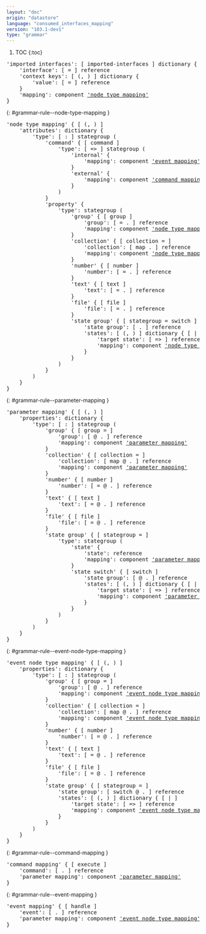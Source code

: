 ```yaml
---
layout: "doc"
origin: "datastore"
language: "consumed_interfaces_mapping"
version: "103.1-dev1"
type: "grammar"
---
```


1. TOC
{:toc}


<div class="language-js highlighter-rouge">
<div class="highlight">
<pre class="highlight language-js code-custom">
'<span class="token string">imported interfaces</span>': [ <span class="token operator">imported-interfaces</span> ] dictionary {
	'<span class="token string">interface</span>': [ <span class="token operator">=</span> ] reference
	'<span class="token string">context keys</span>': [ <span class="token operator">(</span>, <span class="token operator">)</span> ] dictionary {
		'<span class="token string">value</span>': [ <span class="token operator">=</span> ] reference
	}
	'<span class="token string">mapping</span>': component <a href="#grammar-rule--node-type-mapping">'node type mapping'</a>
}
</pre>
</div>
</div>

{: #grammar-rule--node-type-mapping }
<div class="language-js highlighter-rouge">
<div class="highlight">
<pre class="highlight language-js code-custom">
'<span class="token string">node type mapping</span>' { [ <span class="token operator">(</span>, <span class="token operator">)</span> ]
	'<span class="token string">attributes</span>': dictionary {
		'<span class="token string">type</span>': [ <span class="token operator">:</span> ] stategroup (
			'<span class="token string">command</span>' { [ <span class="token operator">command</span> ]
				'<span class="token string">type</span>': [ <span class="token operator">=></span> ] stategroup (
					'<span class="token string">internal</span>' {
						'<span class="token string">mapping</span>': component <a href="#grammar-rule--event-mapping">'event mapping'</a>
					}
					'<span class="token string">external</span>' {
						'<span class="token string">mapping</span>': component <a href="#grammar-rule--command-mapping">'command mapping'</a>
					}
				)
			}
			'<span class="token string">property</span>' {
				'<span class="token string">type</span>': stategroup (
					'<span class="token string">group</span>' { [ <span class="token operator">group</span> ]
						'<span class="token string">group</span>': [ <span class="token operator">=</span> <span class="token operator">.</span> ] reference
						'<span class="token string">mapping</span>': component <a href="#grammar-rule--node-type-mapping">'node type mapping'</a>
					}
					'<span class="token string">collection</span>' { [ <span class="token operator">collection</span> <span class="token operator">=</span> ]
						'<span class="token string">collection</span>': [ <span class="token operator">map</span> <span class="token operator">.</span> ] reference
						'<span class="token string">mapping</span>': component <a href="#grammar-rule--node-type-mapping">'node type mapping'</a>
					}
					'<span class="token string">number</span>' { [ <span class="token operator">number</span> ]
						'<span class="token string">number</span>': [ <span class="token operator">=</span> <span class="token operator">.</span> ] reference
					}
					'<span class="token string">text</span>' { [ <span class="token operator">text</span> ]
						'<span class="token string">text</span>': [ <span class="token operator">=</span> <span class="token operator">.</span> ] reference
					}
					'<span class="token string">file</span>' { [ <span class="token operator">file</span> ]
						'<span class="token string">file</span>': [ <span class="token operator">=</span> <span class="token operator">.</span> ] reference
					}
					'<span class="token string">state group</span>' { [ <span class="token operator">stategroup</span> <span class="token operator">=</span> <span class="token operator">switch</span> ]
						'<span class="token string">state group</span>': [ <span class="token operator">.</span> ] reference
						'<span class="token string">states</span>': [ <span class="token operator">(</span>, <span class="token operator">)</span> ] dictionary { [ <span class="token operator">|</span> ]
							'<span class="token string">target state</span>': [ <span class="token operator">=></span> ] reference
							'<span class="token string">mapping</span>': component <a href="#grammar-rule--node-type-mapping">'node type mapping'</a>
						}
					}
				)
			}
		)
	}
}
</pre>
</div>
</div>

{: #grammar-rule--parameter-mapping }
<div class="language-js highlighter-rouge">
<div class="highlight">
<pre class="highlight language-js code-custom">
'<span class="token string">parameter mapping</span>' { [ <span class="token operator">(</span>, <span class="token operator">)</span> ]
	'<span class="token string">properties</span>': dictionary {
		'<span class="token string">type</span>': [ <span class="token operator">:</span> ] stategroup (
			'<span class="token string">group</span>' { [ <span class="token operator">group</span> <span class="token operator">=</span> ]
				'<span class="token string">group</span>': [ <span class="token operator">@</span> <span class="token operator">.</span> ] reference
				'<span class="token string">mapping</span>': component <a href="#grammar-rule--parameter-mapping">'parameter mapping'</a>
			}
			'<span class="token string">collection</span>' { [ <span class="token operator">collection</span> <span class="token operator">=</span> ]
				'<span class="token string">collection</span>': [ <span class="token operator">map</span> <span class="token operator">@</span> <span class="token operator">.</span> ] reference
				'<span class="token string">mapping</span>': component <a href="#grammar-rule--parameter-mapping">'parameter mapping'</a>
			}
			'<span class="token string">number</span>' { [ <span class="token operator">number</span> ]
				'<span class="token string">number</span>': [ <span class="token operator">=</span> <span class="token operator">@</span> <span class="token operator">.</span> ] reference
			}
			'<span class="token string">text</span>' { [ <span class="token operator">text</span> ]
				'<span class="token string">text</span>': [ <span class="token operator">=</span> <span class="token operator">@</span> <span class="token operator">.</span> ] reference
			}
			'<span class="token string">file</span>' { [ <span class="token operator">file</span> ]
				'<span class="token string">file</span>': [ <span class="token operator">=</span> <span class="token operator">@</span> <span class="token operator">.</span> ] reference
			}
			'<span class="token string">state group</span>' { [ <span class="token operator">stategroup</span> <span class="token operator">=</span> ]
				'<span class="token string">type</span>': stategroup (
					'<span class="token string">state</span>' {
						'<span class="token string">state</span>': reference
						'<span class="token string">mapping</span>': component <a href="#grammar-rule--parameter-mapping">'parameter mapping'</a>
					}
					'<span class="token string">state switch</span>' { [ <span class="token operator">switch</span> ]
						'<span class="token string">state group</span>': [ <span class="token operator">@</span> <span class="token operator">.</span> ] reference
						'<span class="token string">states</span>': [ <span class="token operator">(</span>, <span class="token operator">)</span> ] dictionary { [ <span class="token operator">|</span> ]
							'<span class="token string">target state</span>': [ <span class="token operator">=></span> ] reference
							'<span class="token string">mapping</span>': component <a href="#grammar-rule--parameter-mapping">'parameter mapping'</a>
						}
					}
				)
			}
		)
	}
}
</pre>
</div>
</div>

{: #grammar-rule--event-node-type-mapping }
<div class="language-js highlighter-rouge">
<div class="highlight">
<pre class="highlight language-js code-custom">
'<span class="token string">event node type mapping</span>' { [ <span class="token operator">(</span>, <span class="token operator">)</span> ]
	'<span class="token string">properties</span>': dictionary {
		'<span class="token string">type</span>': [ <span class="token operator">:</span> ] stategroup (
			'<span class="token string">group</span>' { [ <span class="token operator">group</span> <span class="token operator">=</span> ]
				'<span class="token string">group</span>': [ <span class="token operator">@</span> <span class="token operator">.</span> ] reference
				'<span class="token string">mapping</span>': component <a href="#grammar-rule--event-node-type-mapping">'event node type mapping'</a>
			}
			'<span class="token string">collection</span>' { [ <span class="token operator">collection</span> <span class="token operator">=</span> ]
				'<span class="token string">collection</span>': [ <span class="token operator">map</span> <span class="token operator">@</span> <span class="token operator">.</span> ] reference
				'<span class="token string">mapping</span>': component <a href="#grammar-rule--event-node-type-mapping">'event node type mapping'</a>
			}
			'<span class="token string">number</span>' { [ <span class="token operator">number</span> ]
				'<span class="token string">number</span>': [ <span class="token operator">=</span> <span class="token operator">@</span> <span class="token operator">.</span> ] reference
			}
			'<span class="token string">text</span>' { [ <span class="token operator">text</span> ]
				'<span class="token string">text</span>': [ <span class="token operator">=</span> <span class="token operator">@</span> <span class="token operator">.</span> ] reference
			}
			'<span class="token string">file</span>' { [ <span class="token operator">file</span> ]
				'<span class="token string">file</span>': [ <span class="token operator">=</span> <span class="token operator">@</span> <span class="token operator">.</span> ] reference
			}
			'<span class="token string">state group</span>' { [ <span class="token operator">stategroup</span> <span class="token operator">=</span> ]
				'<span class="token string">state group</span>': [ <span class="token operator">switch</span> <span class="token operator">@</span> <span class="token operator">.</span> ] reference
				'<span class="token string">states</span>': [ <span class="token operator">(</span>, <span class="token operator">)</span> ] dictionary { [ <span class="token operator">|</span> ]
					'<span class="token string">target state</span>': [ <span class="token operator">=></span> ] reference
					'<span class="token string">mapping</span>': component <a href="#grammar-rule--event-node-type-mapping">'event node type mapping'</a>
				}
			}
		)
	}
}
</pre>
</div>
</div>

{: #grammar-rule--command-mapping }
<div class="language-js highlighter-rouge">
<div class="highlight">
<pre class="highlight language-js code-custom">
'<span class="token string">command mapping</span>' { [ <span class="token operator">execute</span> ]
	'<span class="token string">command</span>': [ <span class="token operator">.</span> ] reference
	'<span class="token string">parameter mapping</span>': component <a href="#grammar-rule--parameter-mapping">'parameter mapping'</a>
}
</pre>
</div>
</div>

{: #grammar-rule--event-mapping }
<div class="language-js highlighter-rouge">
<div class="highlight">
<pre class="highlight language-js code-custom">
'<span class="token string">event mapping</span>' { [ <span class="token operator">handle</span> ]
	'<span class="token string">event</span>': [ <span class="token operator">.</span> ] reference
	'<span class="token string">parameter mapping</span>': component <a href="#grammar-rule--event-node-type-mapping">'event node type mapping'</a>
}
</pre>
</div>
</div>
